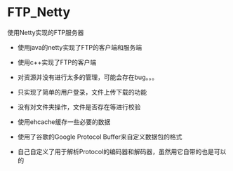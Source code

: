 # FTP_Netty
使用Netty实现的FTP服务器

- 使用java的netty实现了FTP的客户端和服务端
- 使用c++实现了FTP的客户端

- 对资源并没有进行太多的管理，可能会存在bug。。。
- 只实现了简单的用户登录，文件上传下载的功能
- 没有对文件夹操作，文件是否存在等进行校验

- 使用ehcache缓存一些必要的数据

- 使用了谷歌的Google Protocol Buffer来自定义数据包的格式
- 自己自定义了用于解析Protocol的编码器和解码器，虽然用它自带的也是可以的


